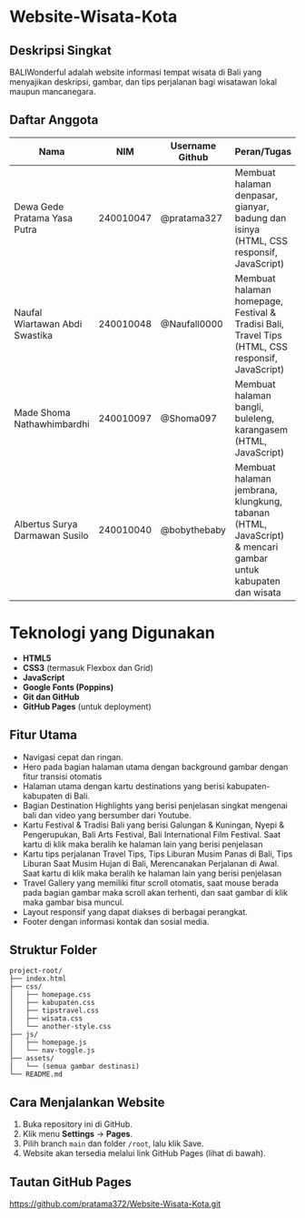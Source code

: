 # Website-Wisata-Kota

## Deskripsi Singkat
BALIWonderful adalah website informasi tempat wisata di Bali yang menyajikan deskripsi, gambar, dan tips perjalanan bagi wisatawan lokal maupun mancanegara.

## Daftar Anggota
| Nama                            | NIM        | Username Github    |  Peran/Tugas                                        |
|---------------------------------|------------|--------------------|-----------------------------------------------------|
| Dewa Gede Pratama Yasa Putra    | 240010047  | @pratama327        |  Membuat halaman denpasar, gianyar, badung dan isinya (HTML, CSS responsif, JavaScript) |
| Naufal Wiartawan Abdi Swastika  | 240010048  | @Naufall0000       |  Membuat halaman homepage, Festival & Tradisi Bali, Travel Tips (HTML, CSS responsif, JavaScript) |
| Made Shoma Nathawhimbardhi      | 240010097  | @Shoma097          |  Membuat halaman bangli, buleleng, karangasem (HTML, JavaScript)  |                                   
| Albertus Surya Darmawan Susilo  | 240010040  | @bobythebaby       |  Membuat halaman jembrana, klungkung, tabanan (HTML, JavaScript) & mencari gambar untuk kabupaten dan wisata  |

# Teknologi yang Digunakan
- **HTML5**
- **CSS3** (termasuk Flexbox dan Grid)
- **JavaScript**
- **Google Fonts (Poppins)**
- **Git dan GitHub**
- **GitHub Pages** (untuk deployment)

## Fitur Utama
- Navigasi cepat dan ringan.
- Hero pada bagian halaman utama dengan background gambar dengan fitur transisi otomatis
- Halaman utama dengan kartu destinations yang berisi kabupaten-kabupaten di Bali.
- Bagian Destination Highlights yang berisi penjelasan singkat mengenai bali dan video yang bersumber dari Youtube.
- Kartu Festival & Tradisi Bali yang berisi Galungan & Kuningan, Nyepi & Pengerupukan, Bali Arts Festival, Bali International Film Festival. Saat kartu di klik maka beralih ke halaman lain yang berisi penjelasan
- Kartu tips perjalanan Travel Tips, Tips Liburan Musim Panas di Bali, Tips Liburan Saat Musim Hujan   di Bali, Merencanakan Perjalanan di Awal. Saat kartu di klik maka beralih ke halaman lain yang berisi penjelasan
- Travel Gallery yang memiliki fitur scroll otomatis, saat mouse berada pada bagian gambar maka scroll akan terhenti, dan saat gambar di klik maka gambar bisa muncul.
- Layout responsif yang dapat diakses di berbagai perangkat.
- Footer dengan informasi kontak dan sosial media.

## Struktur Folder

```plaintext
project-root/
├── index.html
├── css/
│   ├── homepage.css
│   ├── kabupaten.css
│   ├── tipstravel.css
│   ├── wisata.css
│   └── another-style.css
├── js/
│   ├── homepage.js
│   └── nav-toggle.js
├── assets/
│   └── (semua gambar destinasi)
└── README.md
```

## Cara Menjalankan Website
1. Buka repository ini di GitHub.
2. Klik menu **Settings** → **Pages**.
3. Pilih branch `main` dan folder `/root`, lalu klik Save.
4. Website akan tersedia melalui link GitHub Pages (lihat di bawah).

## Tautan GitHub Pages
https://github.com/pratama372/Website-Wisata-Kota.git
